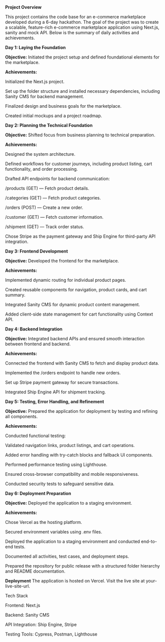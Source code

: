 **Project Overview**

This project contains the code base for an e-commerce marketplace developed during a 6-day hackathon. The goal of the project was to create a scalable, feature-rich e-commerce marketplace application using Next.js, sanity and mock API.  Below is the summary of daily activities and achievements.

**Day 1: Laying the Foundation**

**Objective:**
Initiated the project setup and defined foundational elements for the marketplace.

**Achievements:**

Initialized the Next.js project.

Set up the folder structure and installed necessary dependencies, including Sanity CMS for backend management.

Finalized design and business goals for the marketplace.

Created initial mockups and a project roadmap.

**Day 2: Planning the Technical Foundation**

**Objective:** 
Shifted focus from business planning to technical preparation.

**Achievements:**

Designed the system architecture.

Defined workflows for customer journeys, including product listing, cart functionality, and order processing.

Drafted API endpoints for backend communication:

/products (GET) — Fetch product details.

/categories (GET) — Fetch product categories.

/orders (POST) — Create a new order.

/customer (GET) — Fetch customer information.

/shipment (GET) — Track order status.

Chose Stripe as the payment gateway and Ship Engine for third-party API integration.

**Day 3: Frontend Development**

**Objective:**
 Developed the frontend for the marketplace.

**Achievements:**

Implemented dynamic routing for individual product pages.

Created reusable components for navigation, product cards, and cart summary.

Integrated Sanity CMS for dynamic product content management.

Added client-side state management for cart functionality using Context API.

**Day 4: Backend Integration**

**Objective:**
 Integrated backend APIs and ensured smooth interaction between frontend and backend.

**Achievements:**

Connected the frontend with Sanity CMS to fetch and display product data.

Implemented the /orders endpoint to handle new orders.

Set up Stripe payment gateway for secure transactions.

Integrated Ship Engine API for shipment tracking.

**Day 5: Testing, Error Handling, and Refinement**

**Objective:**
Prepared the application for deployment by testing and refining all components.

**Achievements:**

Conducted functional testing:

Validated navigation links, product listings, and cart operations.

Added error handling with try-catch blocks and fallback UI components.

Performed performance testing using Lighthouse.

Ensured cross-browser compatibility and mobile responsiveness.

Conducted security tests to safeguard sensitive data.

**Day 6: Deployment Preparation**

**Objective:** Deployed the application to a staging environment.

**Achievements:**

Chose Vercel as the hosting platform.

Secured environment variables using .env files.

Deployed the application to a staging environment and conducted end-to-end tests.

Documented all activities, test cases, and deployment steps.

Prepared the repository for public release with a structured folder hierarchy and README documentation.

**Deployment**
The application is hosted on Vercel. Visit the live site at your-live-site-url.

Tech Stack

Frontend: Next.js

Backend: Sanity CMS

API Integration: Ship Engine, Stripe

Testing Tools: Cypress, Postman, Lighthouse



